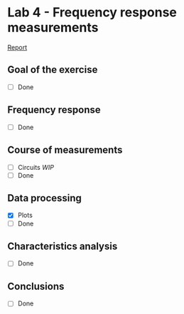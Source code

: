 # Lab 4 - Frequency response measurements

[Report](Latex/section3_lab4.pdf)
## Goal of the exercise
- [ ] Done
## Frequency response
- [ ] Done
## Course of measurements
- [ ] Circuits *WIP*
- [ ] Done
## Data processing
- [x] Plots
- [ ] Done
## Characteristics analysis
- [ ] Done
## Conclusions
- [ ] Done